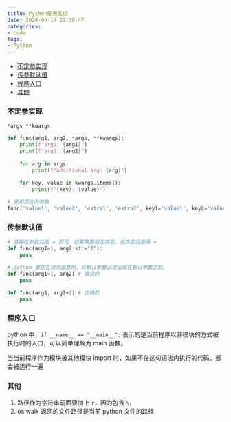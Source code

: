 ```yaml
---
title: Python使用笔记
date: 2024-05-18 21:39:47
categories:
- code
tags:
- Python
---
```


<!-- @import "[TOC]" {cmd="toc" depthFrom=1 depthTo=6 orderedList=false} -->

<!-- code_chunk_output -->

- [不定参实现](#不定参实现)
- [传参默认值](#传参默认值)
- [程序入口](#程序入口)
- [其他](#其他)

<!-- /code_chunk_output -->


### 不定参实现

`*args **kwargs`

```python
def func(arg1, arg2, *args, **kwargs):
    print(f"arg1: {arg1}")
    print(f"arg2: {arg2}")
    
    for arg in args:
        print(f"Additional arg: {arg}")
    
    for key, value in kwargs.items():
        print(f"{key}: {value}")

# 使用混合的参数
func('value1', 'value2', 'extra1', 'extra2', key1='value1', key2='value2')
```

### 传参默认值

```python
# 直接在参数后面 = 即可，如果需要指定类型，在类型后面再 = 
def func(arg1=1, arg2:str="2"):
    pass

# python 要求在调用函数时，非默认参数必须出现在默认参数之前。
def func(arg1=1, arg2) # 错误的
    pass
    
def func(arg1, arg2=1) # 正确的
    pass
```

### 程序入口

python 中，`if __name__ == "__main__":` 表示的是当前程序以非模块的方式被执行时的入口，可以简单理解为 main 函数。

当当前程序作为模块被其他模块 import 时，如果不在这句语法内执行的代码，都会被运行一遍

### 其他

1. 路径作为字符串前面要加上 `r`，因为包含 `\`，
2. os.walk 返回的文件路径是当前 python 文件的路径
